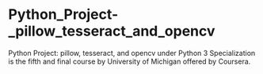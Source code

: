 # Python_Project-_pillow_tesseract_and_opencv
Python Project: pillow, tesseract, and opencv under Python 3 Specialization is the fifth and final course by University of Michigan offered by Coursera.
